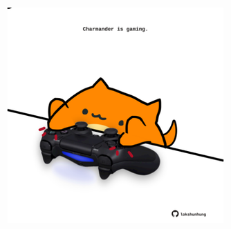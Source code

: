 <!-- built at 22/09/2024, 03:06:33 UTC -->
<p align="center">
  <img width="500" height="500" src="./ReadmeImage.svg">
</p>
